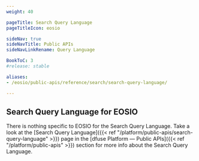 ```yaml
---
weight: 40

pageTitle: Search Query Language
pageTitleIcon: eosio

sideNav: true
sideNavTitle: Public APIs
sideNavLinkRename: Query Language

BookToC: 3
#release: stable

aliases:
- /eosio/public-apis/reference/search/search-query-language/

---
```


## Search Query Language for EOSIO

There is nothing specific to EOSIO for the Search Query Language. Take a look at the [Search Query Language]({{< ref "/platform/public-apis/search-query-language" >}})
page in the [dfuse Platform &mdash; Public APIs]({{< ref "/platform/public-apis" >}}) section for more info about the Search Query Language.
